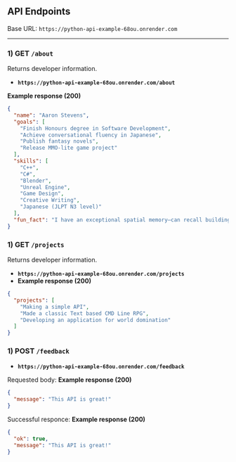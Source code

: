 ## API Endpoints

Base URL: `https://python-api-example-68ou.onrender.com`

---

### 1) GET `/about`
Returns developer information.

- **`https://python-api-example-68ou.onrender.com/about`**

**Example response (200)**
```json
{
  "name": "Aaron Stevens",
  "goals": [
    "Finish Honours degree in Software Development",
    "Achieve conversational fluency in Japanese",
    "Publish fantasy novels",
    "Release MMO-lite game project"
  ],
  "skills": [
    "C++",
    "C#",
    "Blender",
    "Unreal Engine",
    "Game Design",
    "Creative Writing",
    "Japanese (JLPT N3 level)"
  ],
  "fun_fact": "I have an exceptional spatial memory—can recall building layouts years later."
}

```

### 1) GET `/projects`
Returns developer information.

- **`https://python-api-example-68ou.onrender.com/projects`**
- **Example response (200)**
```json
{
  "projects": [
    "Making a simple API",
    "Made a classic Text based CMD Line RPG",
    "Developing an application for world domination"
  ]
}

```

### 1) POST `/feedback`

- **`https://python-api-example-68ou.onrender.com/feedback`**

Requested body:
**Example response (200)**
```json
{
  "message": "This API is great!"
}
```
Successful responce:
**Example response (200)**
```json
{
  "ok": true,
  "message": "This API is great!"
}
```

